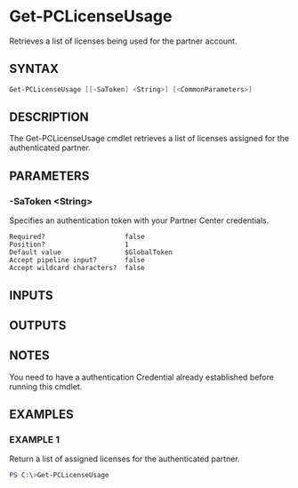 # Get-PCLicenseUsage

Retrieves a list of licenses being used for the partner account.

## SYNTAX

```powershell
Get-PCLicenseUsage [[-SaToken] <String>] [<CommonParameters>]
```

## DESCRIPTION

The Get-PCLicenseUsage cmdlet retrieves a list of licenses assigned for the authenticated partner.

## PARAMETERS

### -SaToken &lt;String&gt;

Specifies an authentication token with your Partner Center credentials.

```
Required?                    false
Position?                    1
Default value                $GlobalToken
Accept pipeline input?       false
Accept wildcard characters?  false
```

## INPUTS

## OUTPUTS

## NOTES

You need to have a authentication Credential already established before running this cmdlet.

## EXAMPLES

### EXAMPLE 1

Return a list of assigned licenses for the authenticated partner.

```powershell
PS C:\>Get-PCLicenseUsage
```
